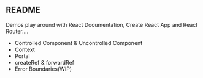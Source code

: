 ## README

Demos play around  with React Documentation, Create React App and React Router....

- Controlled Component & Uncontrolled Component
- Context
- Portal
- createRef & forwardRef
- Error Boundaries(WIP)